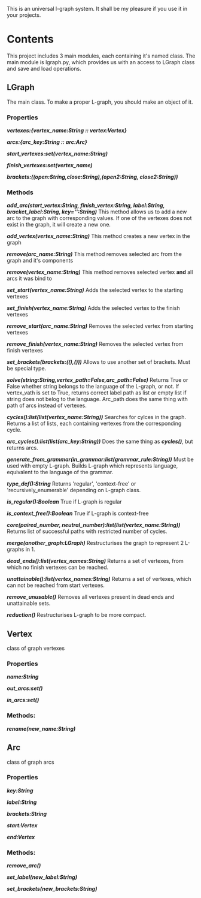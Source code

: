 This is an universal l-graph system.
It shall be my pleasure if you use it in your projects.
# Contents

This project includes 3 main modules, each containing it's named class.
The main module is lgraph.py, which provides us with an access
to LGraph class and save and load operations.

## LGraph

The main class. To make a proper L-graph, you should make an object of it.

### Properties

___vertexes:{vertex_name:String :: vertex:Vertex}___

___arcs:{arc_key:String :: arc:Arc}___

___start_vertexes:set(vertex_name:String)___

___finish_vertexes:set(vertex_name)___

___brackets:((open:String,close:String),(open2:String, close2:String))___

### Methods

___add_arc(start_vertex:String, finish_vertex:String, label:String, bracket_label:String, key='':String)___
This method allows us to add a new arc to the graph with corresponding values. If one of the vertexes does not exist in the graph, 
it will create a new one.

___add_vertex(vertex_name:String)___ 
This method creates a new vertex in the graph

___remove(arc_name:String)___
This method removes selected arc from the graph and it's components

___remove(vertex_name:String)___
This method removes selected vertex __and__ all arcs it was bind to

___set_start(vertex_name:String)___
Adds the selected vertex to the starting vertexes

___set_finish(vertex_name:String)___
Adds the selected vertex to the finish vertexes 

___remove_start(arc_name:String)___
Removes the selected vertex from starting vertexes

___remove_finish(vertex_name:String)___
Removes the selected vertex from finish vertexes

___set_brackets(brackets:((),()))___
Allows to use another set of brackets. Must be special type.

___solve(string:String,vertex_path=False,arc_path=False)___
Returns True or False whether string belongs to the language of the L-graph, or not.
If vertex_vath is set to True, returns correct label path as list or empty list if string does not belog to the language.
Arc_path does the same thing with path of arcs instead of vertexes. 

___cycles():list(list(vertex_name:String))___
Searches for cylces in the graph. Returns a list of lists, each containing vertexes from the corresponding cycle.

___arc_cycles():list(list(arc_key:String))___
Does the same thing as ___cycles()___, but returns arcs.

___generate_from_grammar(in_grammar:list(grammar_rule:String))___
Must be used with empty L-graph. Builds L-graph which represents language, equivalent to the language of the grammar.

___type_def():String___
Returns 'regular', 'context-free' or 'recursively_enumerable' depending on L-graph class.

___is_regular():Boolean___
True if L-graph is regular

___is_context_free():Boolean___
True if L-graph is context-free

___core(paired_number, neutral_number):list(list(vertex_name:String))___
Returns list of successful paths with restricted number of cycles. 

___merge(another_graph:LGraph)___
Restructurises the graph to represent 2 L-graphs in 1.

___dead_ends():list(vertex_names:String)___
Returns a set of vertexes, from which no finish vertexes can be reached.

___unattainable():list(vertex_names:String)___
Returns a set of vertexes, which can not be reached from start  vertexes.

___remove_unusable()___
Removes all vertexes present in dead ends and unattainable sets.

___reduction()___
Restructurises L-graph to be more compact.

## Vertex

class of graph vertexes

### Properties
___name:String___

___out_arcs:set()___

___in_arcs:set()___

### Methods:

___rename(new_name:String)___

## Arc

class of graph arcs

### Properties

___key:String___

___label:String___

___brackets:String___

___start:Vertex___

___end:Vertex___

### Methods:

___remove_arc()___

___set_label(new_label:String)___

___set_brackets(new_brackets:String)___